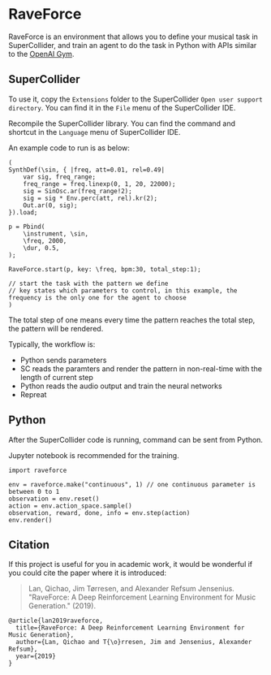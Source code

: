 # RaveForce
RaveForce is an environment that allows you to define your musical task in SuperCollider, and train an agent to do the task in Python with APIs similar to the [OpenAI Gym](https://gym.openai.com).

## SuperCollider

To use it, copy the ```Extensions``` folder to the SuperCollider ```Open user support directory```. You can find it in the ```File``` menu of the SuperCollider IDE.

Recompile the SuperCollider library. You can find the command and shortcut in the ```Language``` menu of SuperCollider IDE.

An example code to run is as below:

```
(
SynthDef(\sin, { |freq, att=0.01, rel=0.49|
	var sig, freq_range;
	freq_range = freq.linexp(0, 1, 20, 22000);
	sig = SinOsc.ar(freq_range!2);
	sig = sig * Env.perc(att, rel).kr(2);
	Out.ar(0, sig);
}).load;

p = Pbind(
	\instrument, \sin,
	\freq, 2000,
	\dur, 0.5,
);

RaveForce.start(p, key: \freq, bpm:30, total_step:1);

// start the task with the pattern we define
// key states which parameters to control, in this example, the frequency is the only one for the agent to choose
)
```

The total step of one means every time the pattern reaches the total step, the pattern will be rendered.

Typically, the workflow is:

- Python sends parameters
- SC reads the paramters and render the pattern in non-real-time with the length of current step
- Python reads the audio output and train the neural networks
- Repreat

## Python

After the SuperCollider code is running, command can be sent from Python.

Jupyter notebook is recommended for the training.

```
import raveforce

env = raveforce.make("continuous", 1) // one continuous parameter is between 0 to 1
observation = env.reset()
action = env.action_space.sample()
observation, reward, done, info = env.step(action)
env.render()
```

## Citation
If this project is useful for you in academic work, it would be wonderful if you could cite the paper where it is introduced:

>Lan, Qichao, Jim Tørresen, and Alexander Refsum Jensenius. "RaveForce: A Deep Reinforcement Learning Environment for Music Generation." (2019).

```
@article{lan2019raveforce,
  title={RaveForce: A Deep Reinforcement Learning Environment for Music Generation},
  author={Lan, Qichao and T{\o}rresen, Jim and Jensenius, Alexander Refsum},
  year={2019}
}
```
